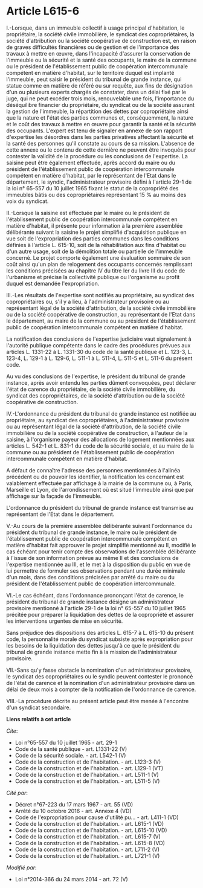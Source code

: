 # Article L615-6

I.-Lorsque, dans un immeuble collectif à usage principal d'habitation, le propriétaire, la société civile immobilière, le
syndicat des copropriétaires, la société d'attribution ou la société coopérative de construction est, en raison de graves
difficultés financières ou de gestion et de l'importance des travaux à mettre en œuvre, dans l'incapacité d'assurer la
conservation de l'immeuble ou la sécurité et la santé des occupants, le maire de la commune ou le président de
l'établissement public de coopération intercommunale compétent en matière d'habitat, sur le territoire duquel est implanté
l'immeuble, peut saisir le président du tribunal de grande instance, qui statue comme en matière de référé ou sur requête,
aux fins de désignation d'un ou plusieurs experts chargés de constater, dans un délai fixé par le juge, qui ne peut excéder
trois mois, renouvelable une fois, l'importance du déséquilibre financier du propriétaire, du syndicat ou de la société
assurant la gestion de l'immeuble, la répartition des dettes par copropriétaire ainsi que la nature et l'état des parties
communes et, conséquemment, la nature et le coût des travaux à mettre en œuvre pour garantir la santé et la sécurité des
occupants. L'expert est tenu de signaler en annexe de son rapport d'expertise les désordres dans les parties privatives
affectant la sécurité et la santé des personnes qu'il constate au cours de sa mission. L'absence de cette annexe ou le
contenu de cette dernière ne peuvent être invoqués pour contester la validité de la procédure ou les conclusions de
l'expertise. La saisine peut être également effectuée, après accord du maire ou du président de l'établissement public de
coopération intercommunale compétent en matière d'habitat, par le représentant de l'Etat dans le département, le syndic,
l'administrateur provisoire défini à l'article 29-1 de la loi n° 65-557 du 10 juillet 1965 fixant le statut de la copropriété
des immeubles bâtis ou des copropriétaires représentant 15 % au moins des voix du syndicat. 

II.-Lorsque la saisine est effectuée par le maire ou le président de l'établissement public de coopération intercommunale
compétent en matière d'habitat, il présente pour information à la première assemblée délibérante suivant la saisine le projet
simplifié d'acquisition publique en vue soit de l'expropriation des parties communes dans les conditions définies à l'article
L. 615-10, soit de la réhabilitation aux fins d'habitat ou d'un autre usage, soit de la démolition totale ou partielle de
l'immeuble concerné. Le projet comporte également une évaluation sommaire de son coût ainsi qu'un plan de relogement des
occupants concernés remplissant les conditions précisées au chapitre IV du titre Ier du livre III du code de l'urbanisme et
précise la collectivité publique ou l'organisme au profit duquel est demandée l'expropriation. 

III.-Les résultats de l'expertise sont notifiés au propriétaire, au syndicat des copropriétaires ou, s'il y a lieu, à
l'administrateur provisoire ou au représentant légal de la société d'attribution, de la société civile immobilière ou de la
société coopérative de construction, au représentant de l'Etat dans le département, au maire de la commune ou au président de
l'établissement public de coopération intercommunale compétent en matière d'habitat. 

La notification des conclusions de l'expertise judiciaire vaut signalement à l'autorité publique compétente dans le cadre des
procédures prévues aux articles L. 1331-22 à L. 1331-30 du code de la santé publique et L. 123-3, L. 123-4, L. 129-1 à L.
129-6, L. 511-1 à L. 511-4, L. 511-5 et L. 511-6 du présent code. 

Au vu des conclusions de l'expertise, le président du tribunal de grande instance, après avoir entendu les parties dûment
convoquées, peut déclarer l'état de carence du propriétaire, de la société civile immobilière, du syndicat des
copropriétaires, de la société d'attribution ou de la société coopérative de construction. 

IV.-L'ordonnance du président du tribunal de grande instance est notifiée au propriétaire, au syndicat des copropriétaires, à
l'administrateur provisoire ou au représentant légal de la société d'attribution, de la société civile immobilière ou de la
société coopérative de construction, à l'auteur de la saisine, à l'organisme payeur des allocations de logement mentionnées
aux articles L. 542-1 et L. 831-1 du code de la sécurité sociale, et au maire de la commune ou au président de
l'établissement public de coopération intercommunale compétent en matière d'habitat. 

A défaut de connaître l'adresse des personnes mentionnées à l'alinéa précédent ou de pouvoir les identifier, la notification
les concernant est valablement effectuée par affichage à la mairie de la commune ou, à Paris, Marseille et Lyon, de
l'arrondissement où est situé l'immeuble ainsi que par affichage sur la façade de l'immeuble. 

L'ordonnance du président du tribunal de grande instance est transmise au représentant de l'Etat dans le département. 

V.-Au cours de la première assemblée délibérante suivant l'ordonnance du président du tribunal de grande instance, le maire
ou le président de l'établissement public de coopération intercommunale compétent en matière d'habitat fait approuver le
projet simplifié mentionné au II, modifié le cas échéant pour tenir compte des observations de l'assemblée délibérante à
l'issue de son information prévue au même II et des conclusions de l'expertise mentionnée au III, et le met à la disposition
du public en vue de lui permettre de formuler ses observations pendant une durée minimale d'un mois, dans des conditions
précisées par arrêté du maire ou du président de l'établissement public de coopération intercommunale. 

VI.-Le cas échéant, dans l'ordonnance prononçant l'état de carence, le président du tribunal de grande instance désigne un
administrateur provisoire mentionné à l'article 29-1 de la loi n° 65-557 du 10 juillet 1965 précitée pour préparer la
liquidation des dettes de la copropriété et assurer les interventions urgentes de mise en sécurité. 

Sans préjudice des dispositions des articles L. 615-7 à L. 615-10 du présent code, la personnalité morale du syndicat
subsiste après expropriation pour les besoins de la liquidation des dettes jusqu'à ce que le président du tribunal de grande
instance mette fin à la mission de l'administrateur provisoire. 

VII.-Sans qu'y fasse obstacle la nomination d'un administrateur provisoire, le syndicat des copropriétaires ou le syndic
peuvent contester le prononcé de l'état de carence et la nomination d'un administrateur provisoire dans un délai de deux mois
à compter de la notification de l'ordonnance de carence. 

VIII.-La procédure décrite au présent article peut être menée à l'encontre d'un syndicat secondaire.

**Liens relatifs à cet article**

_Cite_:

  - Loi n°65-557 du 10 juillet 1965 - art. 29-1
  - Code de la santé publique - art. L1331-22 (V)
  - Code de la sécurité sociale. - art. L542-1 (V)
  - Code de la construction et de l'habitation. - art. L123-3 (V)
  - Code de la construction et de l'habitation. - art. L129-1 (VT)
  - Code de la construction et de l'habitation. - art. L511-1 (V)
  - Code de la construction et de l'habitation. - art. L511-5 (V)

_Cité par_:

  - Décret n°67-223 du 17 mars 1967 - art. 55 (VD)
  - Arrêté du 10 octobre 2016 - art. Annexe 4 (VD)
  - Code de l'expropriation pour cause d'utilité pu... - art. L411-1 (VD)
  - Code de la construction et de l'habitation. - art. L615-1 (VD)
  - Code de la construction et de l'habitation. - art. L615-10 (VD)
  - Code de la construction et de l'habitation. - art. L615-7 (V)
  - Code de la construction et de l'habitation. - art. L615-8 (VD)
  - Code de la construction et de l'habitation. - art. L711-2 (V)
  - Code de la construction et de l'habitation. - art. L721-1 (V)

_Modifié par_:

  - Loi n°2014-366 du 24 mars 2014 - art. 72 (V)

